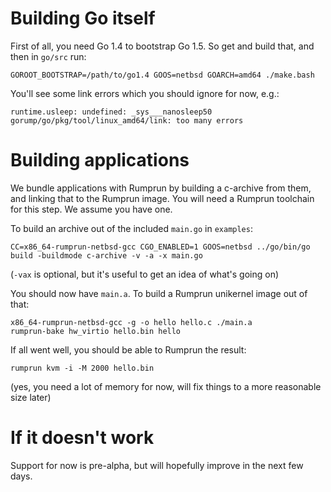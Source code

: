 Building Go itself
==================

First of all, you need Go 1.4 to bootstrap Go 1.5.  So get and build that,
and then in `go/src` run:

```
GOROOT_BOOTSTRAP=/path/to/go1.4 GOOS=netbsd GOARCH=amd64 ./make.bash
```

You'll see some link errors which you should ignore for now, e.g.:

```
runtime.usleep: undefined: _sys___nanosleep50
gorump/go/pkg/tool/linux_amd64/link: too many errors
```

Building applications
=====================

We bundle applications with Rumprun by building a c-archive from them,
and linking that to the Rumprun image.  You will need a Rumprun toolchain
for this step.  We assume you have one.

To build an archive out of the included `main.go` in `examples`:

```
CC=x86_64-rumprun-netbsd-gcc CGO_ENABLED=1 GOOS=netbsd ../go/bin/go build -buildmode c-archive -v -a -x main.go
```

(`-vax` is optional, but it's useful to get an idea of what's going on)

You should now have `main.a`.  To build a Rumprun unikernel image out
of that:

```
x86_64-rumprun-netbsd-gcc -g -o hello hello.c ./main.a
rumprun-bake hw_virtio hello.bin hello
```

If all went well, you should be able to Rumprun the result:

```
rumprun kvm -i -M 2000 hello.bin
```

(yes, you need a lot of memory for now, will fix things to a more
reasonable size later)


If it doesn't work
==================

Support for now is pre-alpha, but will hopefully improve in the next few days.
